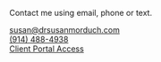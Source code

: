 Contact me using email, phone or text.

[susan@drsusanmorduch.com](mailto:susan@drsusanmorduch.com)  
[(914) 488-4938](tel:9144884938)  
[Client Portal Access](https://drsusanmorduch.clientsecure.me "Client Portal access")
